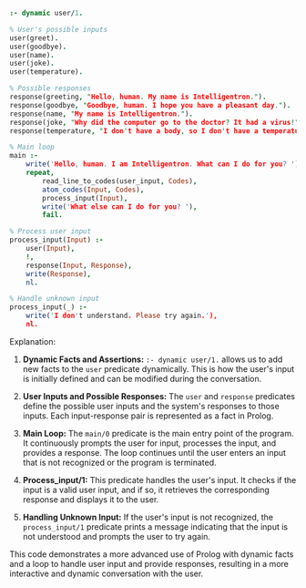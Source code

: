 ```prolog
:- dynamic user/1.

% User's possible inputs
user(greet).
user(goodbye).
user(name).
user(joke).
user(temperature).

% Possible responses
response(greeting, "Hello, human. My name is Intelligentron.").
response(goodbye, "Goodbye, human. I hope you have a pleasant day.").
response(name, "My name is Intelligentron.").
response(joke, "Why did the computer go to the doctor? It had a virus!").
response(temperature, "I don't have a body, so I don't have a temperature.").

% Main loop
main :-
    write('Hello, human. I am Intelligentron. What can I do for you? '),
    repeat,
        read_line_to_codes(user_input, Codes),
        atom_codes(Input, Codes),
        process_input(Input),
        write('What else can I do for you? '),
        fail.

% Process user input
process_input(Input) :-
    user(Input),
    !,
    response(Input, Response),
    write(Response),
    nl.

% Handle unknown input
process_input(_) :-
    write('I don't understand. Please try again.'),
    nl.
```

Explanation:

1. **Dynamic Facts and Assertions:** `:- dynamic user/1.` allows us to add new facts to the `user` predicate dynamically. This is how the user's input is initially defined and can be modified during the conversation.

2. **User Inputs and Possible Responses:** The `user` and `response` predicates define the possible user inputs and the system's responses to those inputs. Each input-response pair is represented as a fact in Prolog.

3. **Main Loop:** The `main/0` predicate is the main entry point of the program. It continuously prompts the user for input, processes the input, and provides a response. The loop continues until the user enters an input that is not recognized or the program is terminated.

4. **Process_input/1:** This predicate handles the user's input. It checks if the input is a valid user input, and if so, it retrieves the corresponding response and displays it to the user.

5. **Handling Unknown Input:** If the user's input is not recognized, the `process_input/1` predicate prints a message indicating that the input is not understood and prompts the user to try again.

This code demonstrates a more advanced use of Prolog with dynamic facts and a loop to handle user input and provide responses, resulting in a more interactive and dynamic conversation with the user.